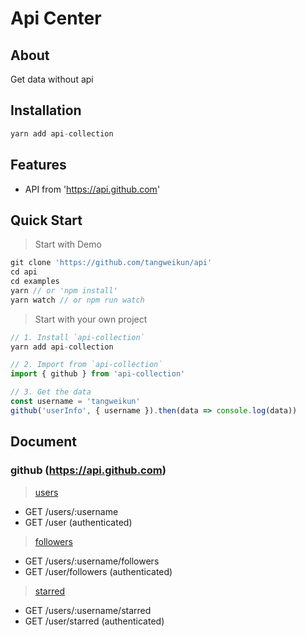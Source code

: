 # Api Center

## About

Get data without api

## Installation

```js
yarn add api-collection
```

## Features

* API from 'https://api.github.com'

## Quick Start

> Start with Demo

```js
git clone 'https://github.com/tangweikun/api'
cd api
cd examples
yarn // or 'npm install'
yarn watch // or npm run watch
```

> Start with your own project

```js
// 1. Install `api-collection`
yarn add api-collection

// 2. Import from `api-collection`
import { github } from 'api-collection'

// 3. Get the data
const username = 'tangweikun'
github('userInfo', { username }).then(data => console.log(data))
```

## Document

### github (https://api.github.com)

> [users](https://developer.github.com/v3/users/)

* GET /users/:username
* GET /user (authenticated)

> [followers](https://developer.github.com/v3/users/followers/)

* GET /users/:username/followers
* GET /user/followers (authenticated)

> [starred](https://developer.github.com/v3/activity/starring/)

* GET /users/:username/starred
* GET /user/starred (authenticated)
